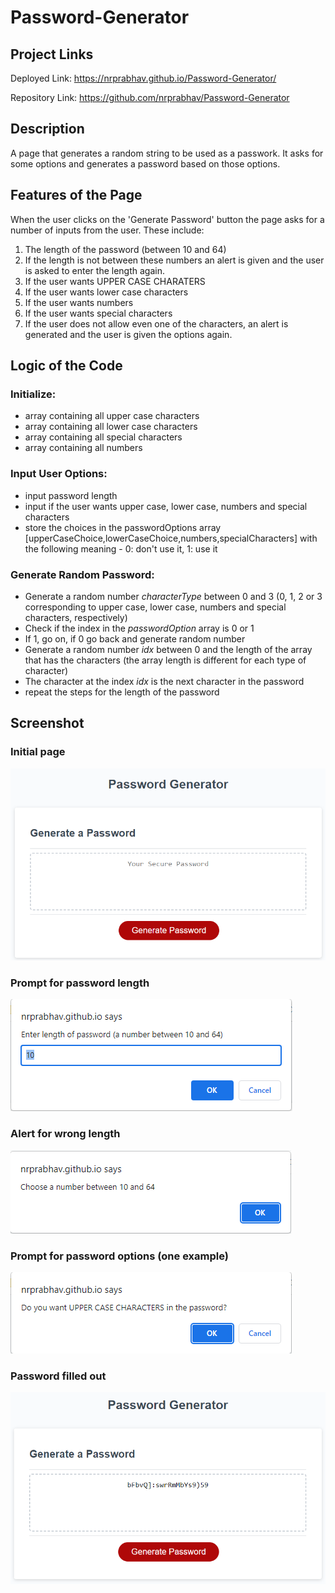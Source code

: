 # Password-Generator

## Project Links
Deployed Link: https://nrprabhav.github.io/Password-Generator/

Repository Link: https://github.com/nrprabhav/Password-Generator

## Description
A page that generates a random string to be used as a passwork. It asks for some options and generates a password based on those options.

## Features of the Page
When the user clicks on the 'Generate Password' button the page asks for a number of inputs from the user. These include:
1. The length of the password (between 10 and 64)
2. If the length is not between these numbers an alert is given and the user is asked to enter the length again.
3. If the user wants UPPER CASE CHARATERS
4. If the user wants lower case characters
5. If the user wants numbers
6. If the user wants special characters
7. If the user does not allow even one of the characters, an alert is generated and the user is given the options again.

## Logic of the Code
### Initialize:
- array containing all upper case characters
- array containing all lower case characters
- array containing all special characters
- array containing all numbers
### Input User Options:
- input password length
- input if the user wants upper case, lower case, numbers and special characters
- store the choices in the passwordOptions array [upperCaseChoice,lowerCaseChoice,numbers,specialCharacters] with the following meaning - 0: don't use it, 1: use it
### Generate Random Password:
- Generate a random number *characterType* between 0 and 3 (0, 1, 2 or 3 corresponding to upper case, lower case, numbers and special characters, respectively)
- Check if the index in the *passwordOption* array is 0 or 1
- If 1, go on, if 0 go back and generate random number
- Generate a random number *idx* between 0 and the length of the array that has the characters (the array length is different for each type of character)
- The character at the index *idx* is the next character in the password
- repeat the steps for the length of the password

## Screenshot

### Initial page
![](./images/initialPage.PNG)

### Prompt for password length
![](./images/passwordLength.PNG)

### Alert for wrong length
![](./images/alert.PNG)

### Prompt for password options (one example)
![](./images/passwordOptions.PNG)

### Password filled out
![](./images/passwordFilled.PNG)